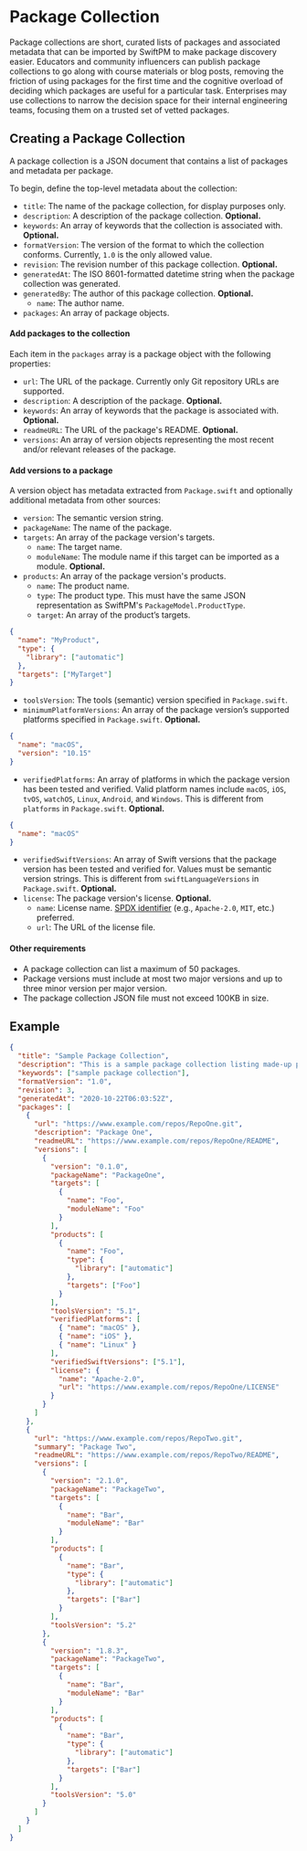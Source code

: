 # Package Collection

Package collections are short, curated lists of packages and associated metadata that can be imported
by SwiftPM to make package discovery easier. Educators and community influencers can publish
package collections to go along with course materials or blog posts, removing the friction of using
packages for the first time and the cognitive overload of deciding which packages are useful for
a particular task. Enterprises may use collections to narrow the decision space for their internal
engineering teams, focusing them on a trusted set of vetted packages.

## Creating a Package Collection

A package collection is a JSON document that contains a list of packages and metadata per package.

To begin, define the top-level metadata about the collection:

* `title`: The name of the package collection, for display purposes only.
* `description`: A description of the package collection. **Optional.**
* `keywords`: An array of keywords that the collection is associated with. **Optional.**
* `formatVersion`: The version of the format to which the collection conforms. Currently, `1.0` is the only allowed value.
* `revision`: The revision number of this package collection. **Optional.**
* `generatedAt`: The ISO 8601-formatted datetime string when the package collection was generated.
* `generatedBy`: The author of this package collection. **Optional.**
    * `name`: The author name.
* `packages`: An array of package objects.

#### Add packages to the collection

Each item in the `packages` array is a package object with the following properties:

* `url`: The URL of the package. Currently only Git repository URLs are supported.
* `description`: A description of the package. **Optional.**
* `keywords`: An array of keywords that the package is associated with. **Optional.**
* `readmeURL`: The URL of the package's README. **Optional.**
* `versions`: An array of version objects representing the most recent and/or relevant releases of the package.

#### Add versions to a package

A version object has metadata extracted from `Package.swift` and optionally additional metadata from other sources:

* `version`: The semantic version string.
* `packageName`: The name of the package.
* `targets`: An array of the package version's targets.
    * `name`: The target name.
    * `moduleName`: The module name if this target can be imported as a module. **Optional.**
* `products`: An array of the package version's products. 
    * `name`: The product name.
    * `type`: The product type. This must have the same JSON representation as SwiftPM's `PackageModel.ProductType`.
    * `target`: An array of the product’s targets.

```json
{
  "name": "MyProduct",
  "type": {
    "library": ["automatic"]
  },
  "targets": ["MyTarget"]
}
```

* `toolsVersion`: The tools (semantic) version specified in `Package.swift`.
* `minimumPlatformVersions`: An array of the package version’s supported platforms specified in `Package.swift`. **Optional.**

```json
{    
  "name": "macOS",    
  "version": "10.15"
}
```

* `verifiedPlatforms`: An array of platforms in which the package version has been tested and verified. Valid platform names include `macOS`, `iOS`, `tvOS`, `watchOS`, `Linux`, `Android`, and `Windows`. This is different from `platforms` in `Package.swift`. **Optional.**

```json
{
  "name": "macOS"
}
```

* `verifiedSwiftVersions`: An array of Swift versions that the package version has been tested and verified for. Values must be semantic version strings. This is different from `swiftLanguageVersions` in `Package.swift`. **Optional.**
* `license`: The package version's license. **Optional.**
    * `name`: License name. [SPDX identifier](https://spdx.org/licenses/) (e.g., `Apache-2.0`, `MIT`, etc.) preferred.
    * `url`: The URL of the license file.


#### Other requirements

* A package collection can list a maximum of 50 packages. 
* Package versions must include at most two major versions and up to three minor version per major version.
* The package collection JSON file must not exceed 100KB in size.


## Example

```json
{
  "title": "Sample Package Collection",
  "description": "This is a sample package collection listing made-up packages.",
  "keywords": ["sample package collection"],
  "formatVersion": "1.0",
  "revision": 3,
  "generatedAt": "2020-10-22T06:03:52Z",
  "packages": [
    {
      "url": "https://www.example.com/repos/RepoOne.git",
      "description": "Package One",
      "readmeURL": "https://www.example.com/repos/RepoOne/README",
      "versions": [
        {
          "version": "0.1.0",
          "packageName": "PackageOne",
          "targets": [
            {
              "name": "Foo",
              "moduleName": "Foo"
            }
          ],
          "products": [
            {
              "name": "Foo",
              "type": {
                "library": ["automatic"]
              },
              "targets": ["Foo"]
            }
          ],
          "toolsVersion": "5.1",
          "verifiedPlatforms": [
            { "name": "macOS" },
            { "name": "iOS" },
            { "name": "Linux" }
          ],
          "verifiedSwiftVersions": ["5.1"],
          "license": {
            "name": "Apache-2.0",
            "url": "https://www.example.com/repos/RepoOne/LICENSE"
          }
        }
      ]
    },
    {
      "url": "https://www.example.com/repos/RepoTwo.git",
      "summary": "Package Two",
      "readmeURL": "https://www.example.com/repos/RepoTwo/README",
      "versions": [
        {
          "version": "2.1.0",
          "packageName": "PackageTwo",
          "targets": [
            {
              "name": "Bar",
              "moduleName": "Bar"
            }
          ],
          "products": [
            {
              "name": "Bar",
              "type": {
                "library": ["automatic"]
              },
              "targets": ["Bar"]
            }
          ],
          "toolsVersion": "5.2"
        },
        {
          "version": "1.8.3",
          "packageName": "PackageTwo",
          "targets": [
            {
              "name": "Bar",
              "moduleName": "Bar"
            }
          ],
          "products": [
            {
              "name": "Bar",
              "type": {
                "library": ["automatic"]
              },
              "targets": ["Bar"]
            }
          ],
          "toolsVersion": "5.0"
        }        
      ]
    }
  ]
}
```
